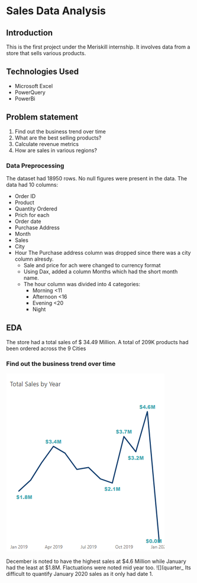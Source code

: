 
# Sales Data Analysis
## Introduction
This is the first project under the Meriskill internship.
It involves data from a store that sells various products.  
## Technologies Used
- Microsoft Excel
- PowerQuery
- PowerBi
## Problem statement
1. Find out the business trend over time
2. What are the best selling products?
3. Calculate revenue metrics
4. How are sales in various regions?

### Data Preprocessing
The dataset had 18950 rows. No null figures were present in the data.
The data had 10 columns:
- Order ID
- Product
- Quantity Ordered
- Prich for each
- Order date
- Purchase Address
- Month
- Sales
- City
- Hour
  The Purchase address column was dropped since there was a city column alresdy.
  - Sale and price for ach were changed to currency format
  - Using Dax, added a column Months which had the short month name.
  - The hour column was divided into 4 categories:
      - Morning <11
      - Afternoon <16
      - Evening <20
      - Night
## EDA
The store had a total sales of $ 34.49 Million.
A total of 209K products had been ordered across the 9 Cities
###  Find out the business trend over time
![](year.png)

December is noted to have the highest sales at $4.6 Million while January had the least at $1.8M. Flactuations were noted mid year too.
![](quarter_
Its difficult to quantify January 2020 sales as it only had date 1.

  
    
